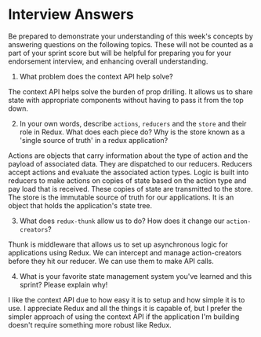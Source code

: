 # Interview Answers
Be prepared to demonstrate your understanding of this week's concepts by answering questions on the following topics. These will not be counted as a part of your sprint score but will be helpful for preparing you for your endorsement interview, and enhancing overall understanding.

1. What problem does the context API help solve?

The context API helps solve the burden of prop drilling. It allows us to share state with appropriate components without having to pass it from the top down.

2. In your own words, describe `actions`, `reducers` and the `store` and their role in Redux. What does each piece do? Why is the store known as a 'single source of truth' in a redux application?

Actions are objects that carry information about the type of action and the payload of associated data. They are dispatched to our reducers. 
Reducers accept actions and evaluate the associated action types. Logic is built into reducers to make actions on copies of state based on the action type and pay load that is received. These copies of state are transmitted to the store. 
The store is the immutable source of truth for our applications. It is an object that holds the application's state tree. 


3. What does `redux-thunk` allow us to do? How does it change our `action-creators`?

Thunk is middleware that allows us to set up asynchronous logic for applications using Redux. We can intercept and manage action-creators before they hit our reducer. We can use them to make API calls.  

4. What is your favorite state management system you've learned and this sprint? Please explain why!

I like the context API due to how easy it is to setup and how simple it is to use. I appreciate Redux and all the things it is capable of, but I prefer the simpler approach of using the context API if the application I'm building doesn't require something more robust like Redux. 